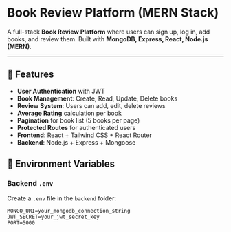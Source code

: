 # Book Review Platform (MERN Stack)

A full-stack **Book Review Platform** where users can sign up, log in, add books, and review them. Built with **MongoDB, Express, React, Node.js (MERN)**.  

---

## 🌟 Features

- **User Authentication** with JWT
- **Book Management**: Create, Read, Update, Delete books
- **Review System**: Users can add, edit, delete reviews
- **Average Rating** calculation per book
- **Pagination** for book list (5 books per page)
- **Protected Routes** for authenticated users
- **Frontend**: React + Tailwind CSS + React Router
- **Backend**: Node.js + Express + Mongoose

## 🔐 Environment Variables

### Backend `.env`

Create a `.env` file in the `backend` folder:
```env
MONGO_URI=your_mongodb_connection_string
JWT_SECRET=your_jwt_secret_key
PORT=5000
